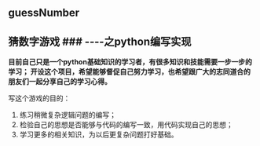 ## guessNumber

## 猜数字游戏 ### ----之python编写实现

**目前自己只是一个python基础知识的学习者，有很多知识和技能需要一步一步的学习；
开设这个项目，希望能够督促自己努力学习，也希望跟广大的志同道合的朋友们一起分享自己的学习心得。**

写这个游戏的目的：
1. 练习稍微复杂逻辑问题的编写；
2. 检验自己的思想是否能够与代码的编写一致，用代码实现自己的思想；
3. 学习更多的相关知识，为以后更复杂问题打好基础。
